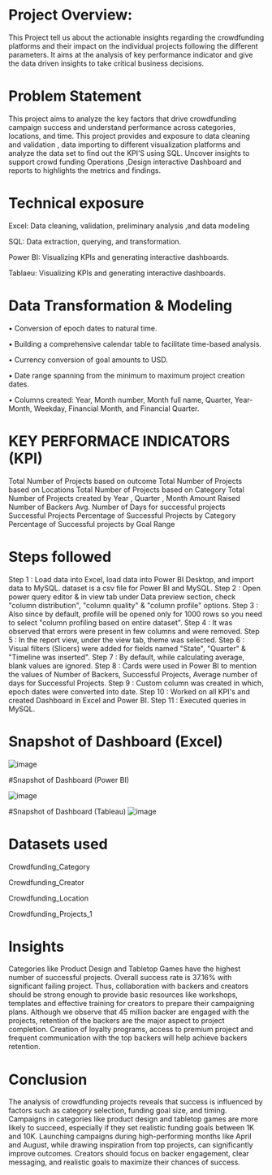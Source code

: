 # Project Overview:

This Project tell us about the actionable insights regarding the crowdfunding platforms and their impact on the individual projects following the different parameters. It aims at the analysis of key performance indicator and give the data driven insights to take critical business decisions.

# Problem Statement
This project aims to analyze the key factors that drive crowdfunding campaign success and understand performance across categories, locations, and time. This project provides and exposure to data cleaning and validation , data importing to different visualization platforms and analyze the data set to find out the KPI’S using SQL. Uncover insights to support crowd funding Operations ,Design interactive Dashboard and reports to highlights the metrics and findings.

# Technical exposure
Excel: Data cleaning, validation, preliminary analysis ,and data modeling

SQL: Data extraction, querying, and transformation.

Power BI: Visualizing KPIs and generating interactive dashboards.

Tablaeu: Visualizing KPIs and generating interactive dashboards.

# Data Transformation & Modeling
• Conversion of epoch dates to natural time.

• Building a comprehensive calendar table to facilitate time-based analysis.

• Currency conversion of goal amounts to USD.

• Date range spanning from the minimum to maximum project creation dates.

• Columns created: Year, Month number, Month full name, Quarter, Year-Month, Weekday, Financial Month, and Financial Quarter.

# KEY PERFORMACE INDICATORS (KPI)
Total Number of Projects based on outcome
Total Number of Projects based on Locations
Total Number of Projects based on Category
Total Number of Projects created by Year , Quarter , Month
Amount Raised
Number of Backers
Avg. Number of Days for successful projects
Successful Projects
Percentage of Successful Projects by Category
Percentage of Successful projects by Goal Range

# Steps followed
Step 1 : Load data into Excel, load data into Power BI Desktop, and import data to MySQL. dataset is a csv file for Power BI and MySQL.
Step 2 : Open power query editor & in view tab under Data preview section, check "column distribution", "column quality" & "column profile" options.
Step 3 : Also since by default, profile will be opened only for 1000 rows so you need to select "column profiling based on entire dataset".
Step 4 : It was observed that errors were present in few columns and were removed.
Step 5 : In the report view, under the view tab, theme was selected.
Step 6 : Visual filters (Slicers) were added for fields named "State", "Quarter" & "Timeline was inserted".
Step 7 : By default, while calculating average, blank values are ignored.
Step 8 : Cards were used in Power BI to mention the values of Number of Backers, Successful Projects, Average number of days for Successful Projects.
Step 9 : Custom column was created in which, epoch dates were converted into date.
Step 10 : Worked on all KPI's and created Dashboard in Excel and Power BI.
Step 11 : Executed queries in MySQL.

# Snapshot of Dashboard (Excel)

![image](https://github.com/user-attachments/assets/ee02a18f-3c41-4be5-a6af-7ea433d7fbb0)

#Snapshot of Dashboard (Power BI)

![image](https://github.com/user-attachments/assets/3e9a9892-33c8-40b3-9f1d-0a8be6eec486)

#Snapshot of Dashboard (Tableau)
![image](https://github.com/user-attachments/assets/d9be4b88-5c7d-4548-8b93-cc3475637951)



# Datasets used
Crowdfunding_Category

Crowdfunding_Creator

Crowdfunding_Location

Crowdfunding_Projects_1


# Insights
Categories like Product Design and Tabletop Games have the highest number of successful projects.
Overall success rate is 37.16% with significant failing project. Thus, collaboration with backers and creators should be strong enough to provide basic resources like workshops, templates and effective training for creators to prepare their campaigning plans.
Although we observe that 45 million backer are engaged with the projects, retention of the backers are the major aspect to project completion. Creation of loyalty programs, access to premium project and frequent communication with the top backers will help achieve backers retention.

# Conclusion
The analysis of crowdfunding projects reveals that success is influenced by factors such as category selection, funding goal size, and timing. Campaigns in categories like product design and tabletop games are more likely to succeed, especially if they set realistic funding goals between 1K and 10K. Launching campaigns during high-performing months like April and August, while drawing inspiration from top projects, can significantly improve outcomes. Creators should focus on backer engagement, clear messaging, and realistic goals to maximize their chances of success.

